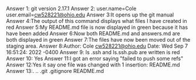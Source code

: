 Answer 1: git version 2.17.1
 Answer 2: user.name=Cole
 	  user.email=cw528221@ohio.edu
 Answer 3:It opens up the git manual
 Answer 4:The output of this command displays what files I have created in red
 Answer 5:My README.md file is now displayed in green because it has have been added
 Answer 6:Now both README.md and answers.md are both displayed in green
 Answer 7:The files have now been moved out of the staging area.
 Answer 8:Author: Cole <cw528221@ohio.edu>
 	 Date: Wed Sep 7 16:51:24: 2022 -0400
 Answer 9: ls .ssh and ls.ssh.pub are written is red
 Answer 10: Yes
 Answer 11:I got an error saying "failed to push some refs"
 Answer 12:Yes it say one file was changed with 1 insertion: README.md
 Answer 13:.  ..  .git  .gitignore  README.md
